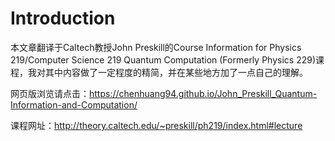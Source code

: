 # Introduction

本文章翻译于Caltech教授John Preskill的Course Information for  Physics 219/Computer Science 219 Quantum Computation (Formerly Physics 229)课程，我对其中内容做了一定程度的精简，并在某些地方加了一点自己的理解。

网页版浏览请点击：https://chenhuang94.github.io/John_Preskill_Quantum-Information-and-Computation/

课程网址：http://theory.caltech.edu/~preskill/ph219/index.html#lecture